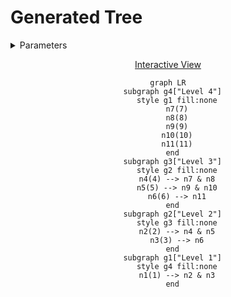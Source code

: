 # Generated Tree

<details>
<summary> Parameters </summary>

- Leaves: 5
- Branches: 2
- Order: Ascending
- Level Outlines: yes
- Table Representation: Vertical (right-left)

```console
enary 5 2 -a -l -t v -o examples/05x2:ascending:levels:vertical.md
```

</details>

<div align="center">

[Interactive View](https://mermaid.live/view#pako:eNo908tq3EAQBdBfEb0I1zAG1aP1WngR8gfJKsxGeOQZgyUNirQIxv8epqsqu-IW0unbQp_pdb1MaUjXbbzfql_fz0tVLQR6KgODbRCIDQq1ISPb0KCxoUVrQ4fOhh69DVSDah8J5G8nBvn7SUAukILcoAxyhRqQO9SCXKIO5Bb1INe4BrvGBI4uDHaNBewaK9g1zmDXuAG7xi24faqen1-qhapv1cIWd-DOY3nEanEP7j3Oj7ix66shtcftI-4sJgh53D9iqi1nCIdZUDJVBCKxKCyZKwrRWBSYXM6QHItCk9sNpIlFwdnxFhKF2Ro73kGiMhecHe8hUZoLzoZrDY3aXHA2XAkaxbngYrgyNJpLwcVwFWg0l4KL4arQaC4FF8czNJpLwcXxBhrNpbeohUZnrcvnJFt00OisXBZiix4anVXLItt_USNHZ7WTZEKOtlpOonaSzMjRVss1ZLuGLMjRNpdryJxOaZ62eXy_pCF9ntN-m-bpnIZzukxv4_Gxn9NXOqXx2Neff5fXNOzbMZ3Sth7XWxrexo8_0ykd98u4Tz_ex-s2zv_T-7j8XtfZHvn6ByNE-do)

```mermaid
graph LR
  subgraph g4["Level 4"]
    style g1 fill:none
    n7(7)
    n8(8)
    n9(9)
    n10(10)
    n11(11)
  end
  subgraph g3["Level 3"]
    style g2 fill:none
    n4(4) --> n7 & n8
    n5(5) --> n9 & n10
    n6(6) --> n11
  end
  subgraph g2["Level 2"]
    style g3 fill:none
    n2(2) --> n4 & n5
    n3(3) --> n6
  end
  subgraph g1["Level 1"]
    style g4 fill:none
    n1(1) --> n2 & n3
  end
```

</div>
